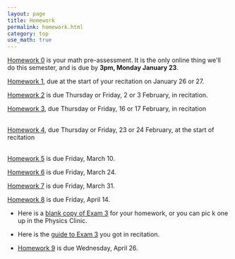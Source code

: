 ```yaml
---
layout: page
title: Homework
permalink: homework.html
category: top
use_math: true
---
```



<a href="https://docs.google.com/forms/d/1L2nFRb4D2kwFbkUouQQsEbjN9ZMbEogMW5NICYUluqU/">Homework 0</a> is your math pre-assessment. It is the only online thing we'll do this semester, and is due by **3pm, Monday January 23**.<br>

<a href="hw/hw1/hw1.pdf">Homework 1</a>, due at the start of your recitation on January 26 or 27.<br>

<a href="hw/hw2/hw2.pdf">Homework 2</a> is due Thursday or Friday, 2 or 3 February, in recitation.<br>

<a href="hw/hw3/homework3.pdf">Homework 3</a>, due Thursday or Friday, 16 or 17 February, in recitation<br>
<br>

<a href="hw/hw4/hw4.pdf">Homework 4</a>, due Thursday or Friday, 23 or 24 February, at the start of recitation<br>
<br>

<a href="hw/hw5/hw5-momentum-2023.pdf">Homework 5</a> is due Friday, March 10.<br>

<a href="hw/hw6/hw6.pdf">Homework 6</a> is due Friday, March 24.<br>

<a href="hw/hw7/hw7.pdf">Homework 7</a> is due Friday, March 31.

<a href="hw/hw8/hw8.pdf">Homework 8</a> is due Friday, April 14.
* Here is a <a href="hw/hw8/exam3-blank.pdf">blank copy of Exam 3</a> for your homework, or you can pic
k one up in the Physics Clinic.
* Here is the <a href="hw/hw8/recitation-exam-guide.pdf">guide to Exam 3</a> you got in recitation.

* <a href="hw/hw9/hw9.pdf">Homework 9</a> is due Wednesday, April 26.

<!---






<a href="hw/hw1/hw1-companion.pdf">Homework 1 Companion</a>, with hints and a discussion of what we hope you learn from these exercises

<br><br>
<a href="hw/hw2/hw2.pdf">Homework 2</a>, due Friday, February 11, at the start of recitation<br>

<br><br>
<br>
<a href="hw/hw4/hw4.pdf">Homework 4</a>, due Friday, March 4, at the start of recitation<br>
<br>
<a href="hw/hw5/hw5.pdf">Homework 5</a> is due Wednesday, March 9, at the start of recitation
<br>
<a href="hw/hw6/hw6.pdf">Homework 6</a> is due Wednesday, March 30, at the start of recitation
<br>
<a href="hw/hw7/hw7.pdf">Homework 7</a> is due Friday, March 8, at the start of recitation
<br>
<a href="hw/hw8/hw8.pdf">Homework 8</a> is due Friday, April 22, at the start of recitation -- note that you should also redo <a href="exam3-formA.pdf">Exam 3</a> as part of this homework set.
<br>
<a href="hw/hw9/hw9.pdf">Homework 9</a> is due Wednesday, May 4, at the start of recitation.


-->
